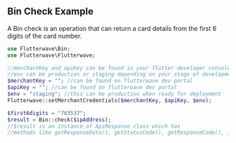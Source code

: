 ## Bin Check Example
A Bin check is an operation that can return a card details from the first 6 digits of the card number.

```PHP
use Flutterwave\Bin;
use Flutterwave\Flutterwave;

//merchantKey and apiKey can be found in your flutter developer console
//env can be production or staging depending on your stage of development
$merchantKey = ""; //can be found on flutterwave dev portal
$apiKey = ""; //can be found on flutterwave dev portal
$env = "staging"; //this can be production when ready for deployment
Flutterwave::setMerchantCredentials($merchantKey, $apiKey, $env);

$first6digits = "763537";
$result = Bin::check($ipAddress);
//$result is an instance of ApiResponse class which has
//methods like getResponseData(), getStatusCode(), getResponseCode(), isSuccessfulResponse()
```

